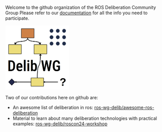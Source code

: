 Welcome to the github organization of the ROS Deliberation Community Group
Please refer to our [documentation](https://docs.google.com/document/d/13TCHp3ycbDa2agGs0SjP3CpTllUeguAcXqih5LlCVDg) for all the info you need to participate.

<img src="https://github.com/ros-wg-delib/.github/raw/main/logo.png" width="200" />

Two of our contributions here on github are:
- An awesome list of deliberation in ros: [ros-wg-delib/awesome-ros-deliberation](https://github.com/ros-wg-delib/awesome-ros-deliberation)
- Material to learn about many deliberation technologies with practical examples: [ros-wg-delib/roscon24-workshop](https://github.com/ros-wg-delib/roscon24-workshop)
